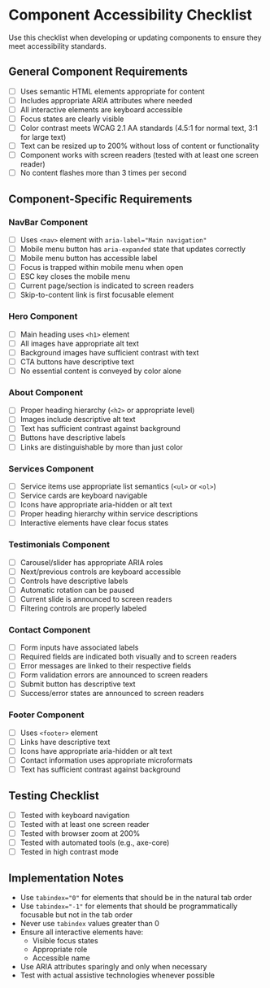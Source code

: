 # Component Accessibility Checklist

Use this checklist when developing or updating components to ensure they meet accessibility standards.

## General Component Requirements

- [ ] Uses semantic HTML elements appropriate for content
- [ ] Includes appropriate ARIA attributes where needed
- [ ] All interactive elements are keyboard accessible
- [ ] Focus states are clearly visible
- [ ] Color contrast meets WCAG 2.1 AA standards (4.5:1 for normal text, 3:1 for large text)
- [ ] Text can be resized up to 200% without loss of content or functionality
- [ ] Component works with screen readers (tested with at least one screen reader)
- [ ] No content flashes more than 3 times per second

## Component-Specific Requirements

### NavBar Component

- [ ] Uses `<nav>` element with `aria-label="Main navigation"`
- [ ] Mobile menu button has `aria-expanded` state that updates correctly
- [ ] Mobile menu button has accessible label
- [ ] Focus is trapped within mobile menu when open
- [ ] ESC key closes the mobile menu
- [ ] Current page/section is indicated to screen readers
- [ ] Skip-to-content link is first focusable element

### Hero Component

- [ ] Main heading uses `<h1>` element
- [ ] All images have appropriate alt text
- [ ] Background images have sufficient contrast with text
- [ ] CTA buttons have descriptive text
- [ ] No essential content is conveyed by color alone

### About Component

- [ ] Proper heading hierarchy (`<h2>` or appropriate level)
- [ ] Images include descriptive alt text
- [ ] Text has sufficient contrast against background
- [ ] Buttons have descriptive labels
- [ ] Links are distinguishable by more than just color

### Services Component

- [ ] Service items use appropriate list semantics (`<ul>` or `<ol>`)
- [ ] Service cards are keyboard navigable
- [ ] Icons have appropriate aria-hidden or alt text
- [ ] Proper heading hierarchy within service descriptions
- [ ] Interactive elements have clear focus states

### Testimonials Component

- [ ] Carousel/slider has appropriate ARIA roles
- [ ] Next/previous controls are keyboard accessible
- [ ] Controls have descriptive labels
- [ ] Automatic rotation can be paused
- [ ] Current slide is announced to screen readers
- [ ] Filtering controls are properly labeled

### Contact Component

- [ ] Form inputs have associated labels
- [ ] Required fields are indicated both visually and to screen readers
- [ ] Error messages are linked to their respective fields
- [ ] Form validation errors are announced to screen readers
- [ ] Submit button has descriptive text
- [ ] Success/error states are announced to screen readers

### Footer Component

- [ ] Uses `<footer>` element
- [ ] Links have descriptive text
- [ ] Icons have appropriate aria-hidden or alt text
- [ ] Contact information uses appropriate microformats
- [ ] Text has sufficient contrast against background

## Testing Checklist

- [ ] Tested with keyboard navigation
- [ ] Tested with at least one screen reader
- [ ] Tested with browser zoom at 200%
- [ ] Tested with automated tools (e.g., axe-core)
- [ ] Tested in high contrast mode

## Implementation Notes

- Use `tabindex="0"` for elements that should be in the natural tab order
- Use `tabindex="-1"` for elements that should be programmatically focusable but not in the tab order
- Never use `tabindex` values greater than 0
- Ensure all interactive elements have:
  - Visible focus states
  - Appropriate role
  - Accessible name
- Use ARIA attributes sparingly and only when necessary
- Test with actual assistive technologies whenever possible 